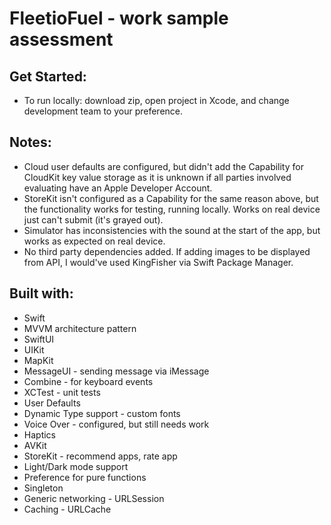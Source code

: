 # FleetioFuel - work sample assessment

## Get Started:
* To run locally: download zip, open project in Xcode, and change development team to your preference.
## Notes: 
- Cloud user defaults are configured, but didn't add the Capability for CloudKit key value storage as it is unknown if all parties involved evaluating have an Apple Developer Account.
- StoreKit isn't configured as a Capability for the same reason above, but the functionality works for testing, running locally.  Works on real device just can't submit (it's grayed out).
- Simulator has inconsistencies with the sound at the start of the app, but works as expected on real device.
- No third party dependencies added. If adding images to be displayed from API, I would've used KingFisher via Swift Package Manager.

## Built with:
* Swift
* MVVM architecture pattern
* SwiftUI
* UIKit
* MapKit
* MessageUI - sending message via iMessage
* Combine - for keyboard events
* XCTest - unit tests
* User Defaults
* Dynamic Type support - custom fonts
* Voice Over - configured, but still needs work
* Haptics
* AVKit
* StoreKit - recommend apps, rate app
* Light/Dark mode support
* Preference for pure functions
* Singleton
* Generic networking - URLSession
* Caching - URLCache
